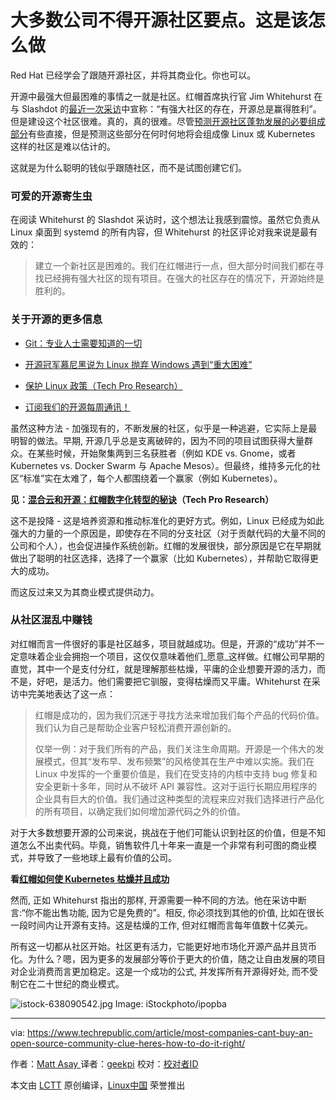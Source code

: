大多数公司不得开源社区要点。这是该怎么做
============================================================

Red Hat 已经学会了跟随开源社区，并将其商业化。你也可以。

开源中最强大但最困难的事情之一就是社区。红帽首席执行官 Jim Whitehurst 在与 Slashdot 的[最近一次采访][7]中宣称：“有强大社区的存在，开源总是赢得胜利”。但是建设这个社区很难。真的，真的很难。尽管[预测开源社区蓬勃发展的必要组成部分][8]有些直接，但是预测这些部分在何时何地将会组成像 Linux 或 Kubernetes 这样的社区是难以估计的。

这就是为什么聪明的钱似乎跟随社区，而不是试图创建它们。

### 可爱的开源寄生虫

在阅读 Whitehurst 的 Slashdot 采访时，这个想法让我感到震惊。虽然它负责从 Linux 桌面到 systemd 的所有内容，但 Whitehurst 的社区评论对我来说是最有效的：

>建立一个新社区是困难的。我们在红帽进行一点，但大部分时间我们都在寻找已经拥有强大社区的现有项目。在强大的社区存在的情况下，开源始终是胜利的。

### 关于开源的更多信息

*   [Git：专业人士需要知道的一切][1]

*   [开源冠军慕尼黑说为 Linux 抛弃 Windows 遇到“重大困难”][2]

*   [保护 Linux 政策（Tech Pro Research）][3]

*   [订阅我们的开源每周通讯！][4]

虽然这种方法 - 加强现有的，不断发展的社区，似乎是一种逃避，它实际上是最明智的做法。早期, 开源几乎总是支离破碎的，因为不同的项目试图获得大量群众。在某些时候，开始聚集两到三名获胜者（例如 KDE vs. Gnome，或者 Kubernetes vs. Docker Swarm 与 Apache Mesos）。但最终，维持多元化的社区“标准”实在太难了，每个人都围绕着一个赢家（例如 Kubernetes）。

**见：[混合云和开源：红帽数字化转型的秘诀][5]（Tech Pro Research）**

这不是投降 - 这是培养资源和推动标准化的更好方式。例如，Linux 已经成为如此强大的力量的一个原因是，即使存在不同的分支社区（对于贡献代码的大量不同的公司和个人），也会促进操作系统创新。红帽的发展很快，部分原因是它在早期就做出了聪明的社区选择，选择了一个赢家（比如 Kubernetes），并帮助它取得更大的成功。

而这反过来又为其商业模式提供动力。

### 从社区混乱中赚钱

对红帽而言一件很好的事是社区越多，项目就越成功。但是，开源的“成功”并不一定意味着企业会拥抱一个项目，这仅仅意味着他们_愿意_这样做。红帽公司早期的直觉，其中一个是支付分红，就是理解那些枯燥，平庸的企业想要开源的活力，而不是，好吧，是活力。他们需要把它驯服，变得枯燥而又平庸。Whitehurst 在采访中完美地表达了这一点：

>红帽是成功的，因为我们沉迷于寻找方法来增加我们每个产品的代码价值。我们认为自己是帮助企业客户轻松消费开源创新的。
>
>仅举一例：对于我们所有的产品，我们关注生命周期。开源是一个伟大的发展模式，但其“发布早、发布频繁”的风格使其在生产中难以实施。我们在 Linux 中发挥的一个重要价值是，我们在受支持的内核中支持 bug 修复和安全更新十多年，同时从不破坏 API 兼容性。这对于运行长期应用程序的企业具有巨大的价值。我们通过这种类型的流程来应对我们选择进行产品化的所有项目，以确定我们如何增加源代码之外的价值。

对于大多数想要开源的公司来说，挑战在于他们可能认识到社区的价值，但是不知道怎么不出卖代码。毕竟，销售软件几十年来一直是一个非常有利可图的商业模式，并导致了一些地球上最有价值的公司。

**看[红帽如何使 Kubernetes 枯燥并且成功][6]**

然而, 正如 Whitehurst 指出的那样, 开源需要一种不同的方法。他在采访中断言:“你不能出售功能, 因为它是免费的”。相反, 你必须找到其他的价值, 比如在很长一段时间内让开源有支持。这是枯燥的工作, 但对红帽而言每年值数十亿美元。

所有这一切都从社区开始。社区更有活力，它能更好地市场化开源产品并且货币化。为什么？嗯，因为更多的发展部分等价于更大的价值，随之让自由发展的项目对企业消费而言更加稳定。这是一个成功的公式, 并发挥所有开源得好处, 而不受制它在二十世纪的商业模式。

 ![istock-638090542.jpg](https://tr4.cbsistatic.com/hub/i/r/2017/11/06/ef2662be-6dfb-4c71-83ac-5e57fd82593a/resize/770x/3bc6a8e261d536e1992ff7ba2075bbc2/istock-638090542.jpg) Image: iStockphoto/ipopba

--------------------------------------------------------------------------------

via: https://www.techrepublic.com/article/most-companies-cant-buy-an-open-source-community-clue-heres-how-to-do-it-right/

作者：[Matt Asay  ][a]
译者：[geekpi](https://github.com/geekpi)
校对：[校对者ID](https://github.com/校对者ID)

本文由 [LCTT](https://github.com/LCTT/TranslateProject) 原创编译，[Linux中国](https://linux.cn/) 荣誉推出

[a]:https://www.techrepublic.com/meet-the-team/us/matt-asay/
[1]:https://www.techrepublic.com/article/git-everything-the-pros-need-to-know/
[2]:https://www.techrepublic.com/article/ditching-windows-for-linux-led-to-major-difficulties-says-open-source-champion-munich/
[3]:http://www.techproresearch.com/downloads/securing-linux-policy/
[4]:https://www.techrepublic.com/newsletters/
[5]:http://www.techproresearch.com/article/hybrid-cloud-and-open-source-red-hats-recipe-for-digital-transformation/
[6]:https://www.techrepublic.com/article/how-red-hat-aims-to-make-kubernetes-boring-and-successful/
[7]:https://linux.slashdot.org/story/17/10/30/0237219/interviews-red-hat-ceo-jim-whitehurst-answers-your-questions
[8]:http://asay.blogspot.com/2005/09/so-you-want-to-build-open-source.html
[9]:https://www.techrepublic.com/meet-the-team/us/matt-asay/
[10]:https://twitter.com/intent/user?screen_name=mjasay
